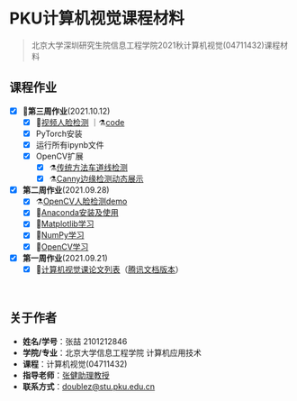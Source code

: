 # PKU计算机视觉课程材料

> 北京大学深圳研究生院信息工程学院2021秋计算机视觉(04711432)课程材料

## 课程作业

- [X] 🚩**第三周作业**(2021.10.12)
  - [X] :pencil:[视频人脸检测](https://github.com/doubleZ0108/Computer-Vision-PKU/tree/master/experiment/Face-Detection-opencv) ｜⚗️[code](https://github.com/doubleZ0108/Computer-Vision-PKU/blob/master/experiment/Face-Detection-opencv/video-face-detection.py)
  - [X] PyTorch安装
  - [X] 运行所有ipynb文件
  - [x] OpenCV扩展
    - [x] :alembic:[传统方法车道线检测](https://github.com/doubleZ0108/Computer-Vision-PKU/blob/master/docs/opencv/lane-line-detection.py)
    - [x] :alembic:[Canny边缘检测动态展示](https://github.com/doubleZ0108/Computer-Vision-PKU/blob/master/docs/opencv/canny.py)
- [X] **第二周作业**(2021.09.28)
  - [X] ⚗️[OpenCV人脸检测demo](https://github.com/doubleZ0108/Computer-Vision-PKU/blob/master/experiment/Face-Detection-opencv/face-detection.ipynb)
  - [X] 📝[Anaconda安装及使用](https://github.com/doubleZ0108/Computer-Vision-PKU/blob/master/docs/anaconda-install.md)
  - [X] 📔[Matplotlib学习](https://github.com/doubleZ0108/Computer-Vision-PKU/blob/master/docs/matplotlib-study.ipynb)
  - [x] 📔[NumPy学习](https://github.com/doubleZ0108/Computer-Vision-PKU/blob/master/docs/numpy-study.ipynb)
  - [x] 📔[OpenCV学习](https://github.com/doubleZ0108/Computer-Vision-PKU/blob/master/docs/opencv/opencv-study.ipynb)
- [X] **第一周作业**(2021.09.21)
  - [X] 📃[计算机视觉课论文列表](https://github.com/doubleZ0108/Computer-Vision-PKU/blob/master/paper-reading-list.md)（[腾讯文档版本](https://docs.qq.com/doc/DSGNEZVlES3R0REt0)）

<br/>

## 关于作者

- **姓名/学号**：张喆 2101212846
- **学院/专业**：北京大学信息工程学院 计算机应用技术
- **课程**：计算机视觉(04711432)
- **指导老师**：[张健助理教授](http://www.ece.pku.edu.cn/info/1012/1075.htm)
- **联系方式**：[doublez@stu.pku.edu.cn](mailto:doublez@stu.pku.edu.cn)
